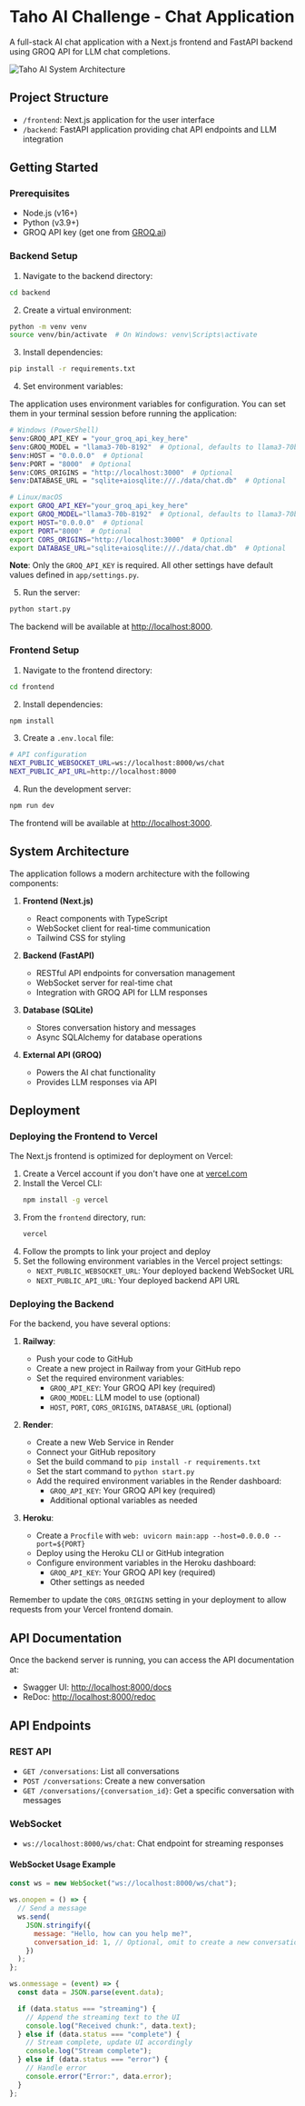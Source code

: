 # Taho AI Challenge - Chat Application

A full-stack AI chat application with a Next.js frontend and FastAPI backend using GROQ API for LLM chat completions.

![Taho AI System Architecture](public/taho-ai-architecture.png)

## Project Structure

- `/frontend`: Next.js application for the user interface
- `/backend`: FastAPI application providing chat API endpoints and LLM integration

## Getting Started

### Prerequisites

- Node.js (v16+)
- Python (v3.9+)
- GROQ API key (get one from [GROQ.ai](https://console.groq.com/))

### Backend Setup

1. Navigate to the backend directory:

```bash
cd backend
```

2. Create a virtual environment:

```bash
python -m venv venv
source venv/bin/activate  # On Windows: venv\Scripts\activate
```

3. Install dependencies:

```bash
pip install -r requirements.txt
```

4. Set environment variables:

The application uses environment variables for configuration. You can set them in your terminal session before running the application:

```bash
# Windows (PowerShell)
$env:GROQ_API_KEY = "your_groq_api_key_here"
$env:GROQ_MODEL = "llama3-70b-8192"  # Optional, defaults to llama3-70b-8192
$env:HOST = "0.0.0.0"  # Optional
$env:PORT = "8000"  # Optional
$env:CORS_ORIGINS = "http://localhost:3000"  # Optional
$env:DATABASE_URL = "sqlite+aiosqlite:///./data/chat.db"  # Optional

# Linux/macOS
export GROQ_API_KEY="your_groq_api_key_here"
export GROQ_MODEL="llama3-70b-8192"  # Optional, defaults to llama3-70b-8192
export HOST="0.0.0.0"  # Optional
export PORT="8000"  # Optional
export CORS_ORIGINS="http://localhost:3000"  # Optional
export DATABASE_URL="sqlite+aiosqlite:///./data/chat.db"  # Optional
```

**Note**: Only the `GROQ_API_KEY` is required. All other settings have default values defined in `app/settings.py`.

5. Run the server:

```bash
python start.py
```

The backend will be available at [http://localhost:8000](http://localhost:8000).

### Frontend Setup

1. Navigate to the frontend directory:

```bash
cd frontend
```

2. Install dependencies:

```bash
npm install
```

3. Create a `.env.local` file:

```bash
# API configuration
NEXT_PUBLIC_WEBSOCKET_URL=ws://localhost:8000/ws/chat
NEXT_PUBLIC_API_URL=http://localhost:8000
```

4. Run the development server:

```bash
npm run dev
```

The frontend will be available at [http://localhost:3000](http://localhost:3000).

## System Architecture

The application follows a modern architecture with the following components:

1. **Frontend (Next.js)**

   - React components with TypeScript
   - WebSocket client for real-time communication
   - Tailwind CSS for styling

2. **Backend (FastAPI)**

   - RESTful API endpoints for conversation management
   - WebSocket server for real-time chat
   - Integration with GROQ API for LLM responses

3. **Database (SQLite)**

   - Stores conversation history and messages
   - Async SQLAlchemy for database operations

4. **External API (GROQ)**
   - Powers the AI chat functionality
   - Provides LLM responses via API

## Deployment

### Deploying the Frontend to Vercel

The Next.js frontend is optimized for deployment on Vercel:

1. Create a Vercel account if you don't have one at [vercel.com](https://vercel.com)
2. Install the Vercel CLI:
   ```bash
   npm install -g vercel
   ```
3. From the `frontend` directory, run:
   ```bash
   vercel
   ```
4. Follow the prompts to link your project and deploy
5. Set the following environment variables in the Vercel project settings:
   - `NEXT_PUBLIC_WEBSOCKET_URL`: Your deployed backend WebSocket URL
   - `NEXT_PUBLIC_API_URL`: Your deployed backend API URL

### Deploying the Backend

For the backend, you have several options:

1. **Railway**:

   - Push your code to GitHub
   - Create a new project in Railway from your GitHub repo
   - Set the required environment variables:
     - `GROQ_API_KEY`: Your GROQ API key (required)
     - `GROQ_MODEL`: LLM model to use (optional)
     - `HOST`, `PORT`, `CORS_ORIGINS`, `DATABASE_URL` (optional)

2. **Render**:

   - Create a new Web Service in Render
   - Connect your GitHub repository
   - Set the build command to `pip install -r requirements.txt`
   - Set the start command to `python start.py`
   - Add the required environment variables in the Render dashboard:
     - `GROQ_API_KEY`: Your GROQ API key (required)
     - Additional optional variables as needed

3. **Heroku**:
   - Create a `Procfile` with `web: uvicorn main:app --host=0.0.0.0 --port=${PORT}`
   - Deploy using the Heroku CLI or GitHub integration
   - Configure environment variables in the Heroku dashboard:
     - `GROQ_API_KEY`: Your GROQ API key (required)
     - Other settings as needed

Remember to update the `CORS_ORIGINS` setting in your deployment to allow requests from your Vercel frontend domain.

## API Documentation

Once the backend server is running, you can access the API documentation at:

- Swagger UI: [http://localhost:8000/docs](http://localhost:8000/docs)
- ReDoc: [http://localhost:8000/redoc](http://localhost:8000/redoc)

## API Endpoints

### REST API

- `GET /conversations`: List all conversations
- `POST /conversations`: Create a new conversation
- `GET /conversations/{conversation_id}`: Get a specific conversation with messages

### WebSocket

- `ws://localhost:8000/ws/chat`: Chat endpoint for streaming responses

#### WebSocket Usage Example

```javascript
const ws = new WebSocket("ws://localhost:8000/ws/chat");

ws.onopen = () => {
  // Send a message
  ws.send(
    JSON.stringify({
      message: "Hello, how can you help me?",
      conversation_id: 1, // Optional, omit to create a new conversation
    })
  );
};

ws.onmessage = (event) => {
  const data = JSON.parse(event.data);

  if (data.status === "streaming") {
    // Append the streaming text to the UI
    console.log("Received chunk:", data.text);
  } else if (data.status === "complete") {
    // Stream complete, update UI accordingly
    console.log("Stream complete");
  } else if (data.status === "error") {
    // Handle error
    console.error("Error:", data.error);
  }
};
```
